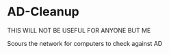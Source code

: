 # AD-Cleanup

THIS WILL NOT BE USEFUL FOR ANYONE BUT ME

Scours the network for computers to check against AD
